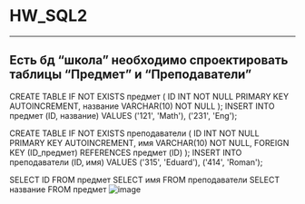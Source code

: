 # HW_SQL2
-------------------------------------------------------------
Есть бд “школа”
необходимо спроектировать таблицы “Предмет” и “Преподаватели”
-------------------------------------------------------------
CREATE TABLE IF NOT EXISTS предмет (
ID INT NOT NULL PRIMARY KEY AUTOINCREMENT,
название VARCHAR(10) NOT NULL
);
INSERT INTO предмет (ID, название) VALUES
('121', 'Math'),
('231', 'Eng');

CREATE TABLE IF NOT EXISTS преподаватели (
ID INT NOT NULL PRIMARY KEY AUTOINCREMENT,
имя VARCHAR(10) NOT NULL,
FOREIGN KEY (ID_предмет) REFERENCES предмет (ID)
);
INSERT INTO преподаватели (ID, имя) VALUES
('315', 'Eduard'),
('414', 'Roman');

SELECT ID FROM предмет 
SELECT имя FROM преподаватели
SELECT название FROM предмет
![image](https://github.com/Dmitry11ww33/HW_SQL2/assets/136243924/b6eb1806-1b11-4398-b718-192f512eff32)

